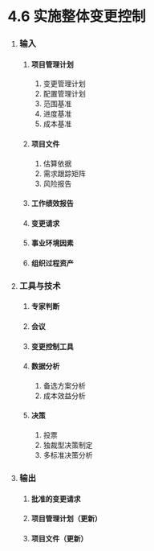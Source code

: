 # 4.6 实施整体变更控制

1. ### 输入

   1. #### 项目管理计划

      1. 变更管理计划
      2. 配置管理计划
      3. 范围基准
      4. 进度基准
      5. 成本基准

   2. #### 项目文件

      1. 估算依据
      2. 需求跟踪矩阵
      3. 风险报告

   3. #### 工作绩效报告

   4. #### 变更请求

   5. #### 事业环境因素

   6. #### 组织过程资产

2. ### 工具与技术

   1. #### 专家判断

   2. #### 会议

   3. #### 变更控制工具

   4. #### 数据分析

      1. 备选方案分析
      2. 成本效益分析

   5. #### 决策

      1. 投票
      2. 独裁型决策制定
      3. 多标准决策分析

3. ### 输出

   1. #### 批准的变更请求

   2. #### 项目管理计划（更新）

   3. #### 项目文件（更新）